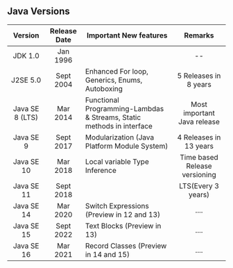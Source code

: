 ## Java Versions

|     Version     | Release Date | Important New features                                                |            Remarks            |
|:---------------:|:------------:|-----------------------------------------------------------------------|:-----------------------------:|
|     JDK 1.0     |   Jan 1996   |                                                                       |              --               |
|    J2SE 5.0     |  Sept 2004   | Enhanced For loop, Generics, Enums, Autoboxing                        |     5 Releases in 8 years     |
| Java SE 8 (LTS) |   Mar 2014   | Functional Programming-Lambdas & Streams, Static methods in interface |  Most important Java release  |
|    Java SE 9    |  Sept 2017   | Modularization (Java Platform Module System)                          |    4 Releases in 13 years     |
|   Java SE 10    |   Mar 2018   | Local variable Type Inference                                         | Time based Release versioning |
|   Java SE 11    |  Sept 2018   |                                                                       |      LTS(Every 3 years)       |
|   Java SE 14    |   Mar 2020   | Switch Expressions (Preview in 12 and 13)                             |             ....              |
|   Java SE 15    |  Sept 2022   | Text Blocks (Preview in 13)                                           |             ....              |
|   Java SE 16    |   Mar 2021   | Record Classes (Preview in 14 and 15)                                 |             ....              |

